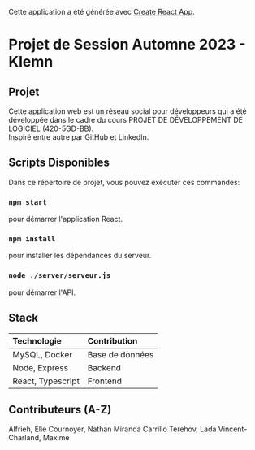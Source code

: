 Cette application a été générée avec  [Create React App](https://github.com/facebook/create-react-app).

# Projet de Session Automne 2023 - Klemn

## Projet

Cette application web est un réseau social pour développeurs qui a été développée dans le cadre du cours PROJET DE DÉVELOPPEMENT DE LOGICIEL (420-5GD-BB). <br>
Inspiré entre autre par GitHub et LinkedIn. 

## Scripts Disponibles

Dans ce répertoire de projet, vous pouvez exécuter ces commandes:

### `npm start`

pour démarrer l'application React.

### `npm install`

pour installer les dépendances du serveur.

### `node ./server/serveur.js`

pour démarrer l'API.

## Stack

| Technologie       | Contribution      | 
| :------------     | :---------------- |
| MySQL, Docker     | Base de données   |
| Node, Express     | Backend           |
| React, Typescript | Frontend          |

## Contributeurs (A-Z)

Alfrieh, Elie
Cournoyer, Nathan
Miranda Carrillo
Terehov, Lada
Vincent-Charland, Maxime 